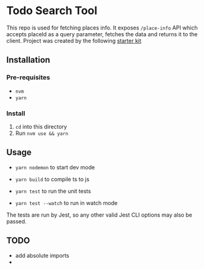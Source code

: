 # Todo Search Tool

This repo is used for fetching places info. It exposes `/place-info` API which accepts placeId as a query parameter, fetches the data and returns it to the client.
Project was created by the following [starter kit](https://github.com/postlight/nodejs-typescript-kit)

## Installation

### Pre-requisites

- `nvm`
- `yarn`

### Install

1. `cd` into this directory
2. Run `nvm use && yarn`

## Usage

- `yarn nodemon` to start dev mode

- `yarn build` to compile ts to js

- `yarn test` to run the unit tests
- `yarn test --watch` to run in watch mode

The tests are run by Jest, so any other valid Jest CLI options may also be
passed.

## TODO

- add absolute imports
-
